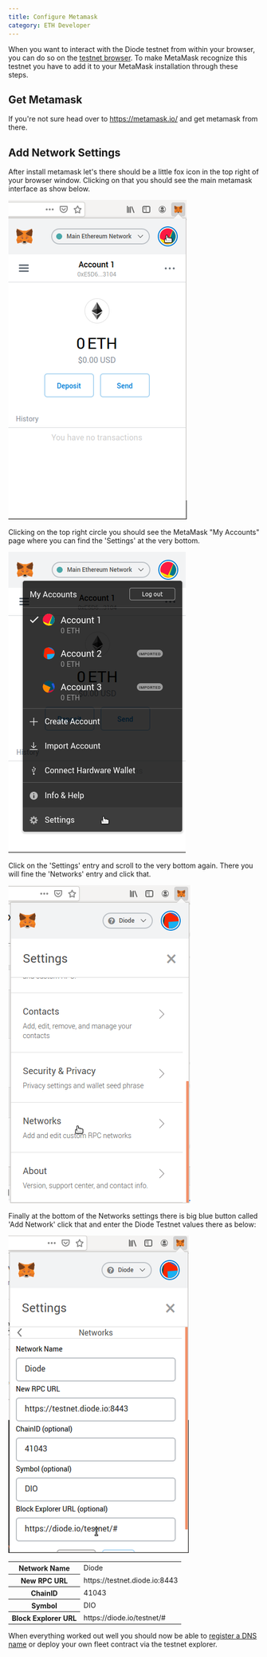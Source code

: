 ```yaml
---
title: Configure Metamask
category: ETH Developer
---
```


When you want to interact with the Diode testnet from within your browser, you can do so on the <a href="https://diode.io/testnet">testnet browser</a>. To make MetaMask recognize this testnet you have to add it to your MetaMask installation through these steps.

## Get Metamask

If you're not sure head over to https://metamask.io/ and get metamask from there. 

## Add Network Settings

After install metamask let's there should be a little fox icon in the top right of your browser window. Clicking on that you should see the main metamask interface as show below.

!["MetaMask network start"](/images/docs/metamask_start.png)

Clicking on the top right circle you should see the MetaMask "My Accounts" page where you can find the 'Settings' at the very bottom.

!["MetaMask network settings"](/images/docs/metamask_settings.png)

Click on the 'Settings' entry and scroll to the very bottom again. There you will fine the 'Networks' entry and click that.

!["MetaMask networks"](/images/docs/metamask_networks.png)

Finally at the bottom of the Networks settings there is big blue button called 'Add Network' click that and enter the Diode Testnet values there as below:

!["MetaMask diode settings"](/images/docs/metamask_diode.png)

<table>
  <tr>
    <th>Network Name</th><td>Diode</td>
  </tr><tr>
    <th>New RPC URL</th><td>https://testnet.diode.io:8443</td>
  </tr><tr>
    <th>ChainID</th><td>41043</td>
  </tr><tr>
    <th>Symbol</th><td>DIO</td>
  </tr><tr>
    <th>Block Explorer URL</th><td>https://diode.io/testnet/#</td>
  </tr>
</table>

When everything worked out well you should now be able to [register a DNS name](/testnet/#/dns) or deploy your own fleet contract via the testnet explorer. 